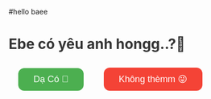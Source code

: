 #hello baee <!DOCTYPE html>
<html lang="vi">
<head>
  <meta charset="UTF-8" />
  <meta name="viewport" content="width=device-width, initial-scale=1.0" />
  <title>Ebe có yêu anh hongg..?</title>
  <style>
    * { box-sizing: border-box; }

    body {
      font-family: "Segoe UI", sans-serif;
      background: linear-gradient(135deg, #ffd6e7, #d6f0ff);
      height: 100vh;
      margin: 0;
      overflow: hidden;
      display: flex;
      flex-direction: column;
      align-items: center;
      justify-content: center;
      text-align: center;
      touch-action: none;
    }

    h2 {
      font-size: 6vw;
      color: #333;
      margin-bottom: 30px;
    }

    .button-container {
      display: flex;
      justify-content: center;
      align-items: center;
      gap: 40px; /* khoảng cách giữa 2 nút */
      position: relative;
      width: 100%;
      margin-top: 20px;
    }

    button {
      padding: 12px 30px;
      font-size: 5vw;
      border: none;
      border-radius: 12px;
      cursor: pointer;
      transition: 0.2s;
      user-select: none;
      position: relative;
    }

    #yesBtn {
      background-color: #4caf50;
      color: white;
    }

    #noBtn {
      background-color: #f44336;
      color: white;
      z-index: 10;
    }

    .heart-loader,
    .result-container {
      display: none;
      font-size: 6vw;
      color: #ff0077;
      margin-top: 30px;
      animation: fadeIn 1s ease-in-out;
    }

    @keyframes fadeIn {
      from { opacity: 0; }
      to { opacity: 1; }
    }

    @media (min-width: 768px) {
      h2 { font-size: 28px; }
      button { font-size: 18px; }
      .heart-loader, .result-container { font-size: 24px; }
    }
  </style>
</head>
<body>
  <h2>Ebe có yêu anh hongg..?💖</h2>

  <div class="button-container">
    <button id="yesBtn">Dạ Có 🥰</button>
    <button id="noBtn">Không thèmm 😜</button>
  </div>

  <div class="heart-loader">Cám ơn bé nhaaa 💞</div>
  <div class="result-container">Anh cũng yêu béeee 😍💘</div>

  <script>
    const noBtn = document.getElementById("noBtn");
    const yesBtn = document.getElementById("yesBtn");
    const heartLoader = document.querySelector(".heart-loader");
    const resultContainer = document.querySelector(".result-container");

    function moveNoBtn() {
      const btnWidth = noBtn.offsetWidth;
      const btnHeight = noBtn.offsetHeight;

      // Giới hạn vùng di chuyển trong cửa sổ
      const maxX = window.innerWidth - btnWidth - 20;
      const maxY = window.innerHeight - btnHeight - 20;
      const minX = 10;
      const minY = 80;

      const newX = Math.random() * (maxX - minX) + minX;
      const newY = Math.random() * (maxY - minY) + minY;

      // Chuyển sang vị trí tuyệt đối
      noBtn.style.position = "absolute";
      noBtn.style.left = `${newX}px`;
      noBtn.style.top = `${newY}px`;
    }

    // Khi rê chuột hoặc chạm vào nút "Không" → chạy trốn
    noBtn.addEventListener("mouseover", moveNoBtn);
    noBtn.addEventListener("touchstart", (e) => {
      e.preventDefault();
      moveNoBtn();
    });
    noBtn.addEventListener("click", (e) => {
      e.preventDefault();
      moveNoBtn();
    });

    // Khi bấm "Có"
    yesBtn.addEventListener("click", () => {
      heartLoader.style.display = "block";
      setTimeout(() => {
        heartLoader.style.display = "none";
        resultContainer.style.display = "block";
      }, 2000);
    });
  </script>
</body>
</html>

